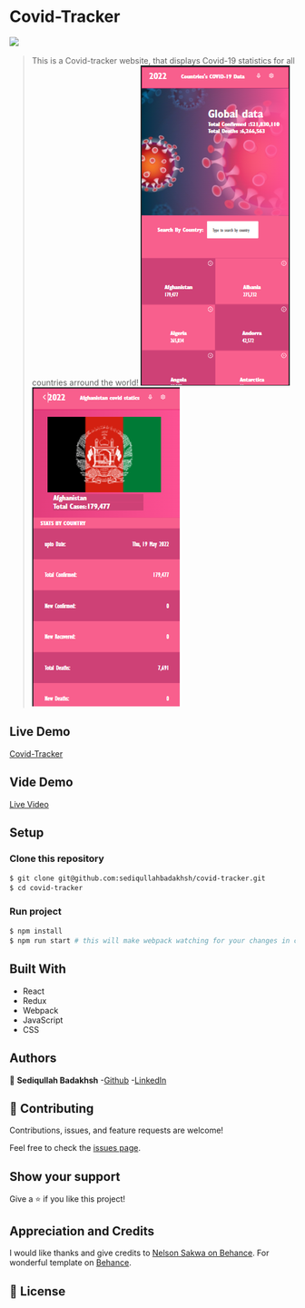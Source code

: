# Covid-Tracker

![](https://img.shields.io/badge/Microverse-blueviolet)

> This is a Covid-tracker website, that displays Covid-19 statistics for all countries arround the world!
> ![Screenshot-1](./src/Assets/Screen-Shot.png) ![Screenshot-2](./src/Assets/Screen-Shot-2.png)

## Live Demo

[Covid-Tracker](covid-tracker21.netlify.app)

## Vide Demo

[Live Video](https://www.loom.com/share/4d8e2ff0dc784f0cb55cea583ec88854)

## Setup

### Clone this repository

```bash
$ git clone git@github.com:sediqullahbadakhsh/covid-tracker.git
$ cd covid-tracker
```

### Run project

```bash
$ npm install
$ npm run start # this will make webpack watching for your changes in code
```

## Built With

- React
- Redux
- Webpack
- JavaScript
- CSS

## Authors

👤 **Sediqullah Badakhsh** -[Github](https://github.com/sediqullahbadakhsh) -[LinkedIn](https://www.linkedin.com/in/sediqullah)

## 🤝 Contributing

Contributions, issues, and feature requests are welcome!

Feel free to check the [issues page](https://github.com/sediqullahbadakhsh/covid-tracker/issues).

## Show your support

Give a ⭐️ if you like this project!

## Appreciation and Credits

I would like thanks and give credits to [Nelson Sakwa on Behance](https://www.behance.net/sakwadesignstudio). For wonderful template on [Behance](<https://www.behance.net/gallery/31579789/Ballhead-App-(Free-PSDs)>).

## 📝 License
